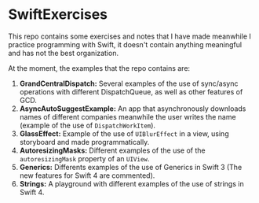 # SwiftExercises

This repo contains some exercises and notes that I have made meanwhile I practice programming with Swift, it doesn't contain anything meaningful and has not the best organization.

At the moment, the examples that the repo contains are:

1. **GrandCentralDispatch:** Several examples of the use of sync/async operations with different DispatchQueue, as well as other features of GCD.
2. **AsyncAutoSuggestExample:** An app that asynchronously downloads names of different companies meanwhile the user writes the name (example of the use of `DispatchWorkItem`).
3. **GlassEffect:** Example of the use of `UIBlurEffect` in a view, using storyboard and made programmatically.
4. **AutoresizingMasks:** Different examples of the use of the `autoresizingMask` property of an `UIView`.
5. **Generics:** Differents examples of the use of Generics in Swift 3 (The new features for Swift 4 are commented).
6. **Strings:** A playground with different examples of the use of strings in Swift 4.
